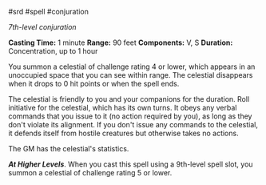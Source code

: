 #srd #spell #conjuration 

*7th-level conjuration*

**Casting Time:** 1 minute
**Range:** 90 feet
**Components:** V, S
**Duration:** Concentration, up to 1 hour

You summon a celestial of challenge rating 4 or lower, which appears in an unoccupied space that you can see within range. The celestial disappears when it drops to 0 hit points or when the spell ends.

The celestial is friendly to you and your companions for the duration. Roll initiative for the celestial, which has its own turns. It obeys any verbal commands that you issue to it (no action required by you), as long as they don't violate its alignment. If you don't issue any commands to the celestial, it defends itself from hostile creatures but otherwise takes no actions.

The GM has the celestial's statistics.

***At Higher Levels***. When you cast this spell using a 9th-level spell slot, you summon a celestial of challenge rating 5 or lower.
